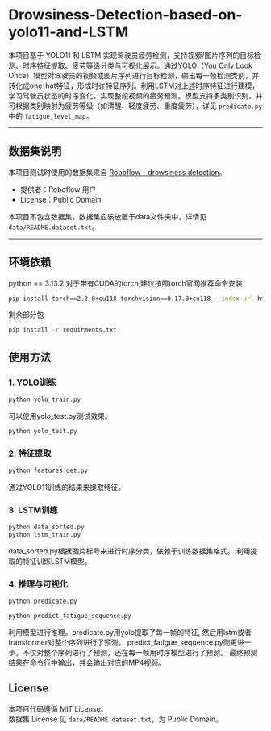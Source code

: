 # Drowsiness-Detection-based-on-yolo11-and-LSTM


本项目基于 YOLO11 和 LSTM 实现驾驶员疲劳检测，支持视频/图片序列的目标检测、时序特征提取、疲劳等级分类与可视化展示。通过YOLO（You Only Look Once）模型对驾驶员的视频或图片序列进行目标检测，输出每一帧检测类别，并转化成one-hot特征，形成时许特征序列。利用LSTM对上述时序特征进行建模，学习驾驶员状态的时序变化，实现整段视频的疲劳预测。模型支持多类别识别，并可根据类别映射为疲劳等级（如清醒、轻度疲劳、重度疲劳），详见 `predicate.py` 中的 `fatigue_level_map`。

---

## 数据集说明

本项目测试时使用的数据集来自 [Roboflow - drowsiness detection](https://universe.roboflow.com/karthik-madhvan/drowsiness-detection-xsriz)。

- 提供者：Roboflow 用户
- License：Public Domain

本项目不包含数据集，数据集应该放置于data文件夹中，详情见 `data/README.dataset.txt`。

---

## 环境依赖
python == 3.13.2
对于带有CUDA的torch,建议按照torch官网推荐命令安装
```bash
pip install torch==2.2.0+cu118 torchvision==0.17.0+cu118 --index-url https://download.pytorch.org/whl/cu118
```
剩余部分包
```bash
pip install -r requirments.txt
```

## 使用方法

### 1. YOLO训练
```bash
python yolo_train.py
```
可以使用yolo_test.py测试效果。
```bash
python yolo_test.py
```
### 2. 特征提取
```bash
python features_get.py
```
通过YOLO11训练的结果来提取特征。
### 3. LSTM训练
```bash
python data_sorted.py
python lstm_train.py
```
data_sorted.py根据图片标号来进行时序分类，依赖于训练数据集格式。
利用提取的特征训练LSTM模型。
### 4. 推理与可视化
```bash
python predicate.py
```
```bash
python predict_fatigue_sequence.py
```
利用模型进行推理。predicate.py用yolo提取了每一帧的特征, 然后用lstm或者transformer对整个序列进行了预测。
predict_fatigue_sequence.py则更进一步，不仅对整个序列进行了预测，还在每一帧用时序模型进行了预测。
最终预测结果在命令行中输出，并会输出对应的MP4视频。

## License

本项目代码遵循 MIT License。  
数据集 License 见 `data/README.dataset.txt`，为 Public Domain。
